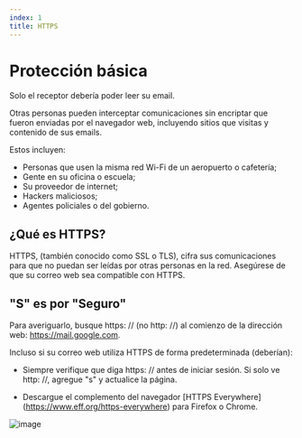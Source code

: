 ```yaml
---
index: 1
title: HTTPS
---
```

# Protección básica

Solo el receptor debería poder leer su email.

Otras personas pueden interceptar comunicaciones sin encriptar que fueron enviadas por el navegador web, incluyendo sitios que visitas y contenido de sus emails.

Estos incluyen:

*   Personas que usen la misma red Wi-Fi de un aeropuerto o cafetería;
*   Gente en su oficina o escuela;
*   Su proveedor de internet;
*   Hackers maliciosos;
*   Agentes policiales o del gobierno.

## ¿Qué es HTTPS?

HTTPS, (también conocido como SSL o TLS), cifra sus comunicaciones para que no puedan ser leídas por otras personas en la red. Asegúrese de que su correo web sea compatible con HTTPS.

## "S" es por "Seguro"

Para averiguarlo, busque https: // (no http: //) al comienzo de la dirección web: https://mail.google.com.

Incluso si su correo web utiliza HTTPS de forma predeterminada (deberían):

*   Siempre verifique que diga https: // antes de iniciar sesión. Si solo ve http: //, agregue "s" y actualice la página.

*   Descargue el complemento del navegador [HTTPS Everywhere] (https://www.eff.org/https-everywhere) para Firefox o Chrome.

![image](email1.png)